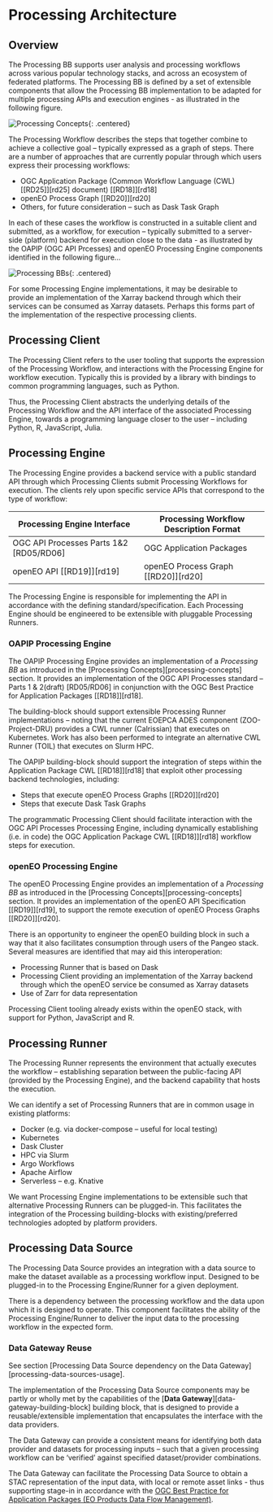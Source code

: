 # Processing Architecture

## Overview

The Processing BB supports user analysis and processing workflows across various popular technology stacks, and across an ecosystem of federated platforms. The Processing BB is defined by a set of extensible components that allow the Processing BB implementation to be adapted for multiple processing APIs and execution engines - as illustrated in the following figure.

![Processing Concepts](diagrams/processing-concepts.drawio.png){: .centered}

The Processing Workflow describes the steps that together combine to achieve a collective goal – typically expressed as a graph of steps. There are a number of approaches that are currently popular through which users express their processing workflows:

*	OGC Application Package (Common Workflow Language (CWL) [[RD25]][rd25] document) [[RD18]][rd18]
*	openEO Process Graph [[RD20]][rd20]
*	Others, for future consideration – such as Dask Task Graph

In each of these cases the workflow is constructed in a suitable client and submitted, as a workflow, for execution – typically submitted to a server-side (platform) backend for execution close to the data - as illustrated by the OAPIP (OGC API Prcesses) and openEO Processing Engine components identified in the following figure...

![Processing BBs](diagrams/processing-BB.drawio.png){: .centered}

For some Processing Engine implementations, it may be desirable to provide an implementation of the Xarray backend through which their services can be consumed as Xarray datasets. Perhaps this forms part of the implementation of the respective processing clients.

## Processing Client

The Processing Client refers to the user tooling that supports the expression of the Processing Workflow, and interactions with the Processing Engine for workflow execution. Typically this is provided by a library with bindings to common programming languages, such as Python.

Thus, the Processing Client abstracts the underlying details of the Processing Workflow and the API interface of the associated Processing Engine, towards a programming language closer to the user – including Python, R, JavaScript, Julia.

## Processing Engine

The Processing Engine provides a backend service with a public standard API through which Processing Clients submit Processing Workflows for execution. The clients rely upon specific service APIs that correspond to the type of workflow:

| Processing Engine Interface | Processing Workflow Description Format |
|---|---|
| OGC API Processes Parts 1&2 [RD05/RD06] | OGC Application Packages |
| openEO API [[RD19]][rd19] | openEO Process Graph [[RD20]][rd20] |

The Processing Engine is responsible for implementing the API in accordance with the defining standard/specification. Each Processing Engine should be engineered to be extensible with pluggable Processing Runners.

### OAPIP Processing Engine

The OAPIP Processing Engine provides an implementation of a _Processing BB_ as introduced in the [Processing Concepts][processing-concepts] section. It provides an implementation of the OGC API Processes standard – Parts 1 & 2(draft) [RD05/RD06] in conjunction with the OGC Best Practice for Application Packages [[RD18]][rd18].

The building-block should support extensible Processing Runner implementations – noting that the current EOEPCA ADES component (ZOO-Project-DRU) provides a CWL runner (Calrissian) that executes on Kubernetes. Work has also been performed to integrate an alternative CWL Runner (TOIL) that executes on Slurm HPC.

The OAPIP building-block should support the integration of steps within the Application Package CWL [[RD18]][rd18] that exploit other processing backend technologies, including:

*	Steps that execute openEO Process Graphs [[RD20]][rd20]
*	Steps that execute Dask Task Graphs

The programmatic Processing Client should facilitate interaction with the OGC API Processes Processing Engine, including dynamically establishing (i.e. in code) the OGC Application Package CWL [[RD18]][rd18] workflow steps for execution.

### openEO Processing Engine

The openEO Processing Engine provides an implementation of a _Processing BB_ as introduced in the [Processing Concepts][processing-concepts] section. It provides an implementation of the openEO API Specification [[RD19]][rd19], to support the remote execution of openEO Process Graphs [[RD20]][rd20].

There is an opportunity to engineer the openEO building block in such a way that it also facilitates consumption through users of the Pangeo stack. Several measures are identified that may aid this interoperation:

*	Processing Runner that is based on Dask
*	Processing Client providing an implementation of the Xarray backend through which the openEO service be consumed as Xarray datasets
*	Use of Zarr for data representation

Processing Client tooling already exists within the openEO stack, with support for Python, JavaScript and R.

## Processing Runner

The Processing Runner represents the environment that actually executes the workflow – establishing separation between the public-facing API (provided by the Processing Engine), and the backend capability that hosts the execution.

We can identify a set of Processing Runners that are in common usage in existing platforms:

*	Docker (e.g. via docker-compose – useful for local testing)
*	Kubernetes
*	Dask Cluster
*	HPC via Slurm
*	Argo Workflows
*	Apache Airflow
*	Serverless – e.g. Knative

We want Processing Engine implementations to be extensible such that alternative Processing Runners can be plugged-in. This facilitates the integration of the Processing building-blocks with existing/preferred technologies adopted by platform providers.

## Processing Data Source

The Processing Data Source provides an integration with a data source to make the dataset available as a processing workflow input. Designed to be plugged-in to the Processing Engine/Runner for a given deployment.

There is a dependency between the processing workflow and the data upon which it is designed to operate. This component facilitates the ability of the Processing Engine/Runner to deliver the input data to the processing workflow in the expected form.

### Data Gateway Reuse

See section [Processing Data Source dependency on the Data Gateway][processing-data-sources-usage].

The implementation of the Processing Data Source components may be partly or wholly met by the capabilities of the [**Data Gateway**][data-gateway-building-block] building block, that is designed to provide a reusable/extensible implementation that encapsulates the interface with the data providers.

The Data Gateway can provide a consistent means for identifying both data provider and datasets for processing inputs – such that a given processing workflow can be ‘verified’ against specified dataset/provider combinations.

The Data Gateway can facilitate the Processing Data Source to obtain a STAC representation of the input data, with local or remote asset links - thus supporting stage-in in accordance with the [OGC Best Practice for Application Packages (EO Products Data Flow Management)](https://docs.ogc.org/bp/20-089r1.html#_eo_products_data_flow_management).

